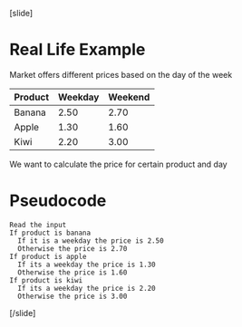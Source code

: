 [slide]
# Real Life Example
Market offers different prices based on the day of the week

|Product|Weekday|Weekend|
|-------|-------|-------|
|Banana|2.50|2.70|
|Apple|1.30|1.60|
|Kiwi|2.20|3.00|

We want to calculate the price for certain product and day

# Pseudocode

```
Read the input 
If product is banana
  If it is a weekday the price is 2.50
  Otherwise the price is 2.70
If product is apple
  If its a weekday the price is 1.30
  Otherwise the price is 1.60
If product is kiwi
  If its a weekday the price is 2.20
  Otherwise the price is 3.00
``` 
[/slide]